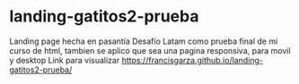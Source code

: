 # landing-gatitos2-prueba
 Landing page hecha en pasantía Desafío Latam como prueba final de mi curso de html, tambien se aplico que sea una pagina responsiva, para movil y desktop Link para visualizar https://francisgarza.github.io/landing-gatitos2-prueba/
